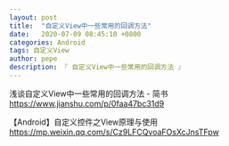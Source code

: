 ```yaml
---
layout: post
title:  "自定义View中一些常用的回调方法"
date:   2020-07-09 08:45:10 +0800
categories: Android
tags: 自定义View
author: pepe
description: 『 自定义View中一些常用的回调方法 』
---
```






浅谈自定义View中一些常用的回调方法 - 简书
https://www.jianshu.com/p/0faa47bc31d9

【Android】自定义控件之View原理与使用
https://mp.weixin.qq.com/s/Cz9LFCQvoaFOsXcJnsTFpw

















